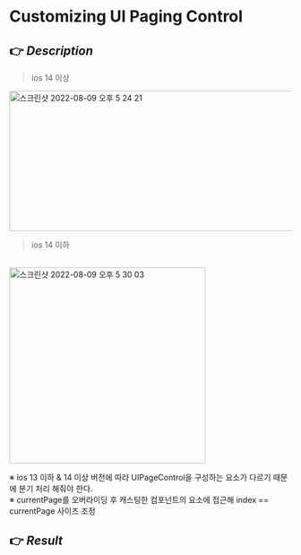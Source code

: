 # Customizing UI Paging Control 
## 👉 _Description_
> ios 14 이상 

<img width="750" height="250" alt="스크린샷 2022-08-09 오후 5 24 21" src="https://user-images.githubusercontent.com/59044882/183602936-53de9626-51a5-44ef-80d8-e1738b74ce51.png"> </img>

> ios 14 이하 
<br>
<img width="350" alt="스크린샷 2022-08-09 오후 5 30 03" src="https://user-images.githubusercontent.com/59044882/183602911-6e76a065-c79d-4839-a108-05fa93e4606a.png"> </img>

※ ios 13 이하 & 14 이상 버전에 따라 UIPageControl을 구성하는 요소가 다르기 때문에 분기 처리 해줘야 한다. <br>
※ currentPage를 오버라이딩 후 캐스팅한 컴포넌트의 요소에 접근해 index == currentPage 사이즈 조정 

## 👉 _Result_
